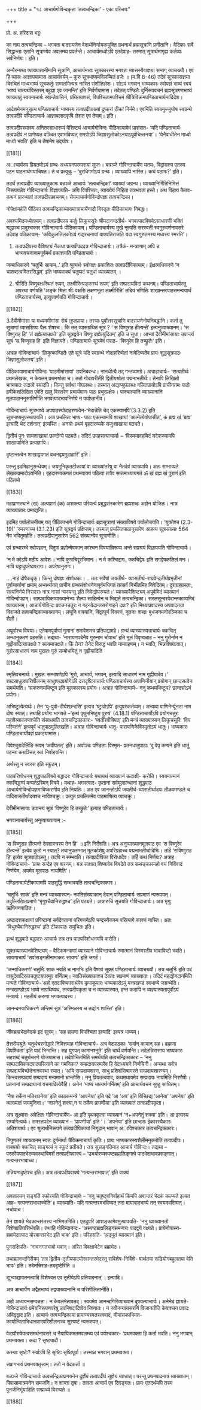 +++
title = "१८ आचार्यगोविन्दकृता ‘तत्वचन्द्रिका’ - एकः परिचयः"

+++

प्रो. अ. हरिदास भट्टः

का नाम तत्वचन्द्रिका – भगवता बादरायणेन वेदार्थनिर्णायकयुक्ति ग्रथनार्थं ब्रह्मसूत्राणि प्रणीतानि। वैदिकाः सर्वे सिद्धान्ताः एतानि सूत्राण्येव अवलम्ब्य प्रवर्तन्ते। आचार्यमध्वोऽपि एतदेवाह- तस्मात् सूत्रार्थमागृह्य कर्तव्यः सर्वनिर्णयः। इति।

अन्यैरन्यथा  व्याख्यातानीमानि  सूत्राणि,  आचार्यमध्वः  सूत्रकारस्य भगवतः व्यासस्यैवाज्ञया सम्यग् व्याचख्यौ। एवं हि व्यासः आज्ञापयामास आचार्यवर्यम् – कुरु सूत्रभाष्यमविलम्बितं व्रजेः ॥ (म.वि 8-46) तदेवं सूत्रकाराज्ञया विरचितं माध्वभाष्यं सूत्रकर्तुः सम्मतमित्यत्र नास्ति संशीतिलेशः।  सोऽयं  भगवान्  भाष्यकारः  स्वोपज्ञं  भाष्यं  स्वयं  ‘भाष्यं चात्यर्थविस्तरम् बहुज्ञा एव जानन्ति’ इति निर्वर्णयामास। तदेतत् पण्डितैः दुर्निरूपवचनं  ब्रह्मसूत्रगणभाष्यं  व्याख्यातुं  स्वयमाचार्यः  स्वान्तेवासिनं, प्रथितयशसं,  विपश्चितामपश्चिमं  श्रीत्रिविक्रमपण्डिताचार्यमादिदेश।

आदेशमेनमनुसृत्य पण्डिताचार्यः भाष्यस्य तत्वप्रदीपाख्यां दुष्करां टीकां निर्ममे। एवमिति स्वयमुज्जुघोष स्वग्रन्थे तत्वप्रदीपे पण्डिताचार्यः आज्ञाबलादकृषि लेशत एष तेषाम्। इति।

तत्वप्रदीपस्यास्य  अनितरसाधारण्यं  वैशिष्ट्यं  आचार्यगोविन्दः पीठिकायामेवं प्राशंसत- ‘यदि  पण्डिताचार्यः  तत्वप्रदीपं  न  प्राणेष्यत  वञ्चित  एवाभविष्यत् समग्रोऽपि जिज्ञासुलोकोऽनयाऽपूर्वचिन्तनया’। ‘येनैवाधीतेन माध्वो माध्वो भवति’ इति च तेषामेष उद्घोषः।

[[181]]

अाचार्यस्य  प्रियतमोऽयं  ग्रन्थः  अध्ययनपरम्परायां  लुप्तः।  बन्नञ्जे गोविन्दाचार्येण यतयः, विद्वांसश्च एतस्य पठन पाठनार्थमयाचिषत। ते च प्रत्यूचुः – ‘दुरधिगमोऽयं ग्रन्थः। व्याख्यापि नास्ति। कथं पठामः?’ इति।

तदर्थं तत्वप्रदीपं व्याख्यातुकामः बन्नञ्जे आचार्यः ‘तत्वचन्द्रिकां’ व्याख्यां जग्रन्थ। व्याख्यानिर्मितिनिमित्तं निरूपयन्नेव गोविन्दाचार्यः विज्ञापयति- अयि विपश्चितः, व्याख्येयं निहिता तत्रभवतां हस्ते। अथ विहाय कैतव- कथनं प्रारभ्यतां तत्वप्रदीपप्रवचनम्। सेयमाचार्यगोविन्दोपज्ञा तत्वचन्द्रिका।

नोपेक्षामर्हति पीठिका तत्वचन्द्रिकाव्याख्यात्राचार्येणादौ  विस्तृतः  पीठिकाभागः  निबद्धः।

अवश्यमिदमध्येतव्यम्। तत्वप्रदीपस्य कर्तुः लिकुचसूरेः श्रीमदानन्दतीर्थ- भगवत्पादविषयेऽसाधारणीं  भक्तिं  श्रद्धाञ्च  प्रादुश्चकार  गोविन्दाचार्यः पीठिकायाम्।  पण्डिताचार्यस्य  मुखे  नृत्यति  सरस्वती  स्वगुरुवर्णनावसरे तदेवाह पठिकायाम्- ‘कविकुलतिलकोऽयं  गद्यरचनायां  वाक्पतिराजति  यदा  स्वगुरुतमस्य मध्वस्य स्मरति’।

1. तत्वप्रदीपस्य वैशिष्ट्यं नैकधा प्रत्यपीपददत्र गोविन्दाचार्यः। तत्रैकं- मन्त्राणाम्  अपि  च  भाष्यवचनानामपूर्वमर्थं  प्रकाशयति  पण्डिताचार्यः।

जन्माधिकरणे  ‘चतुर्भिः  साकम्..’  इति  श्रुत्यर्थः  स्वोपज्ञः  प्रकाशितः तत्वप्रदीपिकायाम्।  ईक्षत्यधिकरणे  ‘न  चाशब्दत्वमितरसिद्धम्’  इति भाष्यवाक्यं चतुष्पदं चतुर्धा व्याख्यातम् ।

2.  श्रीरिति  विष्णुवक्षःस्थितं  रूपम्,  लक्ष्मीरित्यङ्कस्थं  रूपम्’  इति सम्प्रदायविदां कथनम्। पण्डिताचार्यस्तु अपरथा वर्णयति ‘अङ्कं श्रिता श्रीः वक्षसि लक्षणभूता लक्ष्मीरिति’ तदियं भणितिः शाखान्तरपाठसमन्वयार्थं पण्डिताचार्यस्य, इत्युपवर्णयति गोविन्दाचार्यः।

[[182]]

3.दैवीमीमांसा या मध्यममीमांसा सेयं लुप्तप्राया। तस्याः पूर्वोत्तरसूत्राणि बादरायणेनोपनिबद्धानि। कर्ता तु सूत्राणां व्यासशिष्यः पैलः शेषश्च। किं तत् व्यासग्रथितं सूत्रं ? ‘ स विष्णुराह हीत्यन्ते’ इत्यनुव्याख्यानम्। ‘स विष्णुराह हि’ ‘तं ब्रह्मेत्याचक्षते’ इति सूत्रद्वयेन विष्णुः ब्रह्मेत्युदितम्’ इति च सुधा। आभ्यां दैवीमीमांसायाः उपान्त्यं सूत्रं ‘स विष्णुराह हि’ इति विज्ञायते।  पण्डिताचार्यः  सूत्रमेवं  पपाठ-  ‘विष्णुरेव  हि  तच्छ्रुतेः’  इति।

अत्राह गोविन्दाचार्यः ‘लिकुचपण्डितैः एते सूत्रे यदि स्वग्रन्थे नोदाहरिष्येतां नावेदिष्यतैव प्रायः शुद्धसूत्रपाठः जिज्ञासुलोकस्य’ इति।

पीठिकायामाचार्यगोविन्दः ‘पाठमीमांसायां’ उपनिबबन्ध। नानधीत्यै तद्  गन्तव्यमग्रे।  अत्राहाचार्यः-  ‘सत्यतीर्थः  प्रथमलेखकः,  न  केवलम् प्रथमश्रोता  च।  ततो  गोदावरीतीरे  द्वितीयश्रोता  पद्मनाभतीर्थः।  तेनापि लिखितो भाष्यपाठः तदात्वे स्यादपि। किन्तु सर्वथा नोपलब्धः। तस्मात् अद्याप्युपलब्धः गलितप्रायोऽपि प्राचीनतमः पाठो हृषीकेशलिखित एवेति खलु विस्तरेण प्रचार्यमाणः पाठः प्रचुरप्रक्षेपः। पाश्चात्यानि व्याख्यानानि मूलपाठाननुसारिणीति भगवत्पादभावनिर्णये न पर्याप्तानीव।

गोविन्दाचार्यः  सूत्रभाष्ये  अपपाठस्योदाहरणत्वेन-‘भेदान्नेति  चेद् एकस्यामपि’(3.3.2) इति सूत्रभाष्यमुपस्थापयति। अत्र प्रचलितः भाष्य- पाठः एकस्यामपि शाखायां ‘आत्मेत्येवोपासीत’, कं ब्रह्म खं ‘ब्रह्म’ इत्यादि भेद दर्शनात्’ इत्यस्ति। अनयोः प्रथमं बृहदारण्यके यजुःशाखायां पठ्यते।

द्वितीयं पुनः सामशाखायां छान्दोग्ये पठ्यते। तदिदं उपहसत्याचार्याः – ‘विस्मयावहमिदं  यदेकस्यामपि  शाखायामिति  प्रत्यज्ञायि।

दृष्टान्तत्वेन शाखाद्वयगतं वचनद्वयमुदाहारि’ इति।

परन्तु  इदमिहानुसन्धेयम्।  जयमुनिकृतटीकायां  वा  व्याख्यांतरेषु  वा नैतदेवं व्याख्यायि। अतः सम्भाव्यते लेखकप्रमादोऽयमिति। बृहदारण्यकगतं प्रथमवाक्यं पठित्वा तत्रैव सप्तमाध्यायगतं ॐ खं ब्रह्म खं पुराणं इति पठितव्ये

[[183]]

महाप्राणस्थाने (ख) अल्पप्राणं (क) अशक्त्या परिवर्त्य प्रबुद्धसंस्कारेण ब्रह्मशब्दः अज्ञेन योजितः। नात्र व्याख्यातारः प्रमाद्यन्ति।

इदमिह पर्यालोचनीयम् यत् पीठिकाभागे गोविन्दाचार्यः ब्रह्मसूत्राणां संख्याविषये पर्यालोचयति। ‘युक्तेश्च (2.3-19)’ ‘स्मरणाच्च (3.1.23) इति सूत्रद्वयं प्रक्षिप्तम्। तस्मात् प्रचलितपाठानुसारेण आहत्य सूत्रसख्याः 564 नैव भवितुमर्हति। तत्वप्रदीपानुसारेण 562 संख्यान्येव सूत्राणीति।

एवं  ग्रन्थारम्भे  स्वोपज्ञान्,  विदुषां  प्रज्ञोन्मेषकान्  कांश्चन  विषयान्निरूप्य अन्ते सप्रश्रयं विज्ञापयति गोविन्दाचार्यः।

‘न मे कोऽपि मठीय आवेशः। नापि कुत्रचिद्दुरभिमानः। न मे कश्चिद्रागः, क्कचिद्वेषः इति रागद्वेषकलिलं मनः। नापि घट्टादुपरेष्वपरागः। अपरेष्वनुरागः।

....नाहं दोषैकदृक्। किन्तु दोषज्ञः संशोधकः। .. ततः सर्वेषां जयतीर्थ- व्यासतीर्थ-राघवेन्द्रतीर्थप्रभृतीनां पूर्वाचार्याणां क्षमाम् अभ्यर्थ्ययत् प्राचीन ग्रन्थसंशोधनेनापूर्वमधिगतं तत्सर्वं निर्भीतमिह निवेदितम्। दुराग्रहग्रस्ताः, सत्यनिर्णये निरादराः नात्र नासां न्यस्यन्तु इति निवेद्योपरम्यते।’ व्याख्यावैशिष्ट्यम् अपूर्वमिदं व्याख्यानं गोविन्दोपज्ञम्। साम्प्रदायिकव्याख्यानेभ्यः शैल्या साहित्येन  च  भिद्यते  तत्वचन्द्रिका।  सरलसुन्दरवेदान्तकाव्यमिदं व्याख्यानम्। आचार्यगोविन्दः प्रवचनचतुरः न गहनवेदान्तसरोगाहने दक्षः? इति मिथ्याप्रवादस्य अपवादतया विराजते तत्वचन्द्रिकाव्याख्यानम्। लघूनि वाक्यानि, विद्वत्पूर्णं विवरणं, नूतनाः शब्दाः बुधजनमनोरञ्जिका च शैली।

अपूर्वाश्च विषयाः। एतेषामपूर्वाणां गुणानां समावेशमत्र प्रतिपद्यामहे। ग्रन्थं व्याख्यास्यन्नाचार्यः क्कचित् अन्धानुकरणं प्रहसति। तद्यथा- ‘नारायणपदेनैव गुरुनाम चोवाच’ इति मूलं विवृण्वन्नाह – ननु गुरोर्नाम न गृह्णीयादित्याचक्षते ? सत्यमाचक्षते। किं तेन? तेनेदं विरुद्धं भवति नामग्रहणम्। न भवति, भिन्नविषयत्वात्। गुरोरसाधारणं नाम मुखतः गुरुं सम्बोधयितुं न गृह्णीयादिति

[[184]]

स्मृतिवचनार्थः। मुखतः सम्भाषणेऽपि ‘गुरो, आचार्य, भगवन्, इत्यादि साधारणं नाम गृह्णीयादेव।’ शब्दसाधुत्वपरिशीलनम् साधुशब्दप्रयोगेऽपि  दत्तदृष्टिराचार्यः  पण्डिताचार्यस्य  अपाणिनीयान् प्रयोगान्  छान्दसत्वेन  समर्थयति।  ‘सकरुणमभिष्टूय  इति  मूलकारस्य प्रयोगः। अत्राह गोविन्दाचार्यः- ननु कथमभिष्टूय? छान्दसोऽयं प्रयोगः।

अभिष्टुत्येत्यर्थः।  तेन  ‘यु-पुवो-दीर्घश्छन्दसि’  इत्यत्र  ‘ष्टुञोऽपि’ इत्युपस्कर्तव्यम्। अन्यथा पाणिनेर्न्यूनता नाम दोषः स्यात्। तथाहि प्रयोगः भागवते –‘इत्थं पृथुमभिष्टूय पुरुषं’ (4.18.1) पण्डिताचार्योऽपि  प्रयोगचतुरः  महावैय्याकरणश्चेति  संसाधयति तत्वचन्द्रिकाकारः- ‘व्यतींरवीविपत्’ इति मन्त्रं व्याख्यास्यन् लिकुचसूरिः ‘विप परिवर्तने’ इत्यपूर्वं धातुपाठमुल्लिखति। अत्राह गोविन्दाचार्यः धातु- पारायणिकैर्विस्मृतोऽयं धातुः। भाष्यकारः पण्डिताचार्योपज्ञं प्रकटयामास।

विपेश्चुरादेर्लिङि  रूपम्  ‘अवीपतत्’  इति।  अर्वाञ्चः  पण्डिताः  विस्मृत- प्रतनधातुपाठाः ‘दु वेपृ कम्पने इति धातुं पठन्तः कथञ्चित् रूपं निर्वाहयन्ति।

अर्थस्तु न स्वरस इति स्फुटम्।

पाठपरिशोधनम् शुद्धपाठविषये बद्धादरः गोविन्दाचार्यः यथायथं व्याख्यानं कटाक्षी- करोति। स्वयमात्मानं क्कचिद्धन्यं मन्यतेऽस्मिन् विषये। यथाह- भगवत्पाद- कृतानां  सर्वमूलग्रन्थानां  शुद्धपाठ  आचार्यगोविन्दोपज्ञमाविष्करणीय  इति नियतिः। अत एव जानन्तोऽपि जयतीर्थ-व्यासतीर्थादयः तौळवमण्डले च वादिराजतीर्थादयश्च नाविश्चक्रुः। प्रत्युत प्रचलितमेव पाठमाश्रित्य व्याचक्रुः।

देवीमीमांसायाः उपान्त्यं सूत्रं ‘विष्णुरेव हि तच्छ्रुतेः’ इत्याह पण्डिताचार्यः।

भगवानाचार्यस्तु अनुव्याख्यायाम् :-

[[185]]

‘स विष्णुराह हीत्यन्ते देवशास्त्रस्य तेन हि’ ॥ इति निर्देशति। अत्र अनुव्याख्यानमूलपाठ एव ‘स विष्णुरेव हीत्यन्ते’ इत्येव कुतो न स्यात्? तथानुपलम्भात्  मूलकोशेषु  अपरिग्रहाच्च  पद्मनाभतीर्थादिभिः।  तर्हि ‘सविष्णुराह हि’ इत्येव सूत्रपाठोऽस्तु। तदपि न सम्भवति। तत्वप्रदीपिका विरोधादेेव। तर्हि कथं निर्णयः? अत्राह गोविन्दाचार्यः- ‘प्रायः सन्देह एव शरणम्। यत्र साक्षात् शिष्यावेव विवदेते तत्र कथङ्कारमहो वयं निर्विवादं निर्णयेम, अयमेव मूलपाठः नायमिति’।

पण्डिताचार्यटीकायामपि  पाठशुद्धिं  सम्भावयति  तत्वचन्द्रिकाकारः।

‘चतुर्भिः  साकं’  इति  मन्त्रं  व्याख्यास्यन्-  नवतिसंख्याकान्  देवान् पण्डिताचार्यः सप्रमाणं न्यरूपयत्। तदुल्लिखितप्रमाणे ‘भृृगुश्चैवानिरुद्धश्च’ इति पठ्यते। अत्रारुचिं सूचयति गोविन्दाचार्यः। अत्र भृगुः ऋषिगणपाठितः।

अष्टादशकक्षायां प्रविष्टानां सर्वदेवतानां परिगणनेऽपि चन्द्रस्यैकस्य परित्यागे कारणं नास्ति। अतः ‘विधुश्चैवानिरुद्धश्च’ इति टीकापाठः समुचितः इति।

इत्थं शुद्धपाठे बद्धादरः आचार्यः तत्र तत्र पाठपरिशोधनमपि करोति।

सूक्तव्याख्यानवैशिष्ट्यम् – वैदिकमन्त्राणां  व्याख्याने  गोविन्दाचार्यः  स्मात्मानं  विस्मरतीव भावाविष्टो भवति। सायणाचार्यं ‘सर्वासङ्गतीनामाकरः सायणः’ इति जगर्ह।

‘जन्माधिकरणे’  चतुर्भिः  साकं  नवतिं  च  नामभिः  इति  वैष्णवं  सूक्तं पण्डिताचार्यः व्याचख्यौ। तत्र चतुर्भिः इति पदं वासुदेवादिरूपचतुष्टयपरमुप वर्णितम्।  नवतिसंख्याकाश्च  देवताः  सप्रमाणं  व्याख्याताः।  तदिदं महद्योगदानमिति  मन्यते  गोविन्दाचार्यः-‘अहो  एतदाविष्कारार्थमेव कृपाकूपारः भाष्यकारोऽमुं मन्त्रखण्डं स्वभाष्ये जग्रन्थेति। मन्त्रखण्डोऽयं भाष्ये नाग्रथिष्यथ, तत्वप्रदीपकृता च न व्याख्यास्यत, हन्त कदापि न व्यज्ञ्यास्यतापूर्वोऽयं मन्त्रार्थः। महतीयं करुणा भगवत्पादस्य।

आनन्दमयाधिकरणे अन्तिमं सूत्रं ‘अस्मिन्नस्य च तद्योगं शास्ति’ इति।

[[186]]

जीवब्रह्मभेदावेदकं इदं सूत्रम्। ‘सह ब्रह्मणा विपश्चिता इत्यादि’ इत्यत्र भाष्यम्।

तैत्तरीयश्रुतेः चतुर्थचरणोद्धारे निमित्तमाह गोविन्दाचार्यः- अत्र वेदपाठकाः ‘सर्वान् कामान् सह। ब्रह्मणा विपश्चिता’ इति पादं भिन्दन्ति। सह  युगपत् कामानश्नुते’  इति  चार्थं  वर्णयन्ति।  तदेतन्निरासाय  भाष्यकारः  सहशब्दं चतुर्थचरणे योजयामास। तदेवोचितमिति समर्थयति तत्वचन्द्रिकाकारः – ‘ननु साम्प्रदायिकपदपाठपरित्यागे का गमनिका? सम्प्रदायपरम्परैव हि वेदाध्ययने निर्णयिनी।  अन्यथा  सर्वत्र  सम्प्रदायविच्छेदेनानवस्था  स्यात्।  ‘अयि सम्प्रदायशरण, साधु प्रशिशंसिषामस्ते सम्प्रदायशारण्यम्। किन्त्वसम्प्रदायं सम्प्रदायं मन्यमानो भ्रान्तोसि। ननु प्रियतत्ववाद, कथमथायमेव सम्प्रदायः नायमिति निरणैषीः। प्रतनानां सम्प्रदायानां वचनादित्येवैहि। अनेन ‘भाष्यं चात्यर्थगर्भितम्’ इति आचार्यवचनं सुष्ठु साधितम्।

‘नैषा तर्केण मतिरापनेया’ इति काठकमन्त्रे ‘आपनेया’ इति पदे ‘आ ‘अप’ इति विच्छिद्य ‘आनेया’ ‘अपनेया’ इति व्याख्यातं जयमुनिना।’ ‘नापनेतुं शक्या,न च तर्केण प्रापणीया’ इति व्याख्यातं तत्वप्रदीपकृता।

अत्र सूक्ष्मांशः अवेक्षितः गोविन्दाचार्येण- आ इति पृथक्कृत्वा व्याख्यानं ‘न+अपनेतुं  शक्या’  इति।  आ  इत्यस्य  सम्यगित्यर्थः।  समस्तपदेन व्याख्यानं – ‘प्रापणीया’ इति ‘। ‘अपनेया’ इति छान्दसः ईकारस्यैकारः अतिशयार्थः।  एवं  श्रुत्यर्थनिरूपणे  तत्वप्रदीपिकायां  निगूढान्  भावान् अाविश्चकार तत्वचन्द्रिककारः।

निपुणतरं व्याख्यानम्  स्वतः दुर्गमार्था त्रैविक्रमाचार्या कृतिः। प्रायः भाष्यकारस्यशैलीमनुकरोति तत्वप्रदीपः। वाक्ययोः क्कचित् साङ्गत्यं न स्फुटं प्रतीयते। तत्र सुसङ्गतिमाह आचार्य गोविन्दः। तद्यथा – परकीयपादभेदव्यवस्थाविमर्शे तत्वप्रदीपवाक्यं –  ‘उभयोरप्यस्पष्टब्रह्मलिङ्गत्वे  पादभेदाभावप्रसङ्गात्।  गत्यन्तरभावाच्च।

तन्नियमादृष्टेश्च इति। अत्र तत्वप्रदीपवाक्ये ‘गत्यन्तराभावात्’ इति वाक्यं

[[187]]

अवतारयन् सङ्गतिं स्फोरयति गोविन्दाचार्यः – ‘ननु चतुष्ट्वनिर्वाहार्थं किमपि अवान्तरं भेदकं कल्प्यते इत्यत आह- गत्यन्तराभावाच्चेति’॥ व्याख्याति- यदि गत्यन्तरमभविष्यत् तदा मायावादभाष्ये तत् स्वयमवदिष्यत्। नचोवाच।

तेन ज्ञायते भेदकान्तरंतस्य नाभिमतमिति। एतदुपरि आशङ्कामेवमुत्थापयति- ‘ननु  व्याख्यानतो  विशेषप्रतिपत्तिर्भवति।  तथाहि  गोविन्दानन्दः- ‘अस्पष्टब्रह्मलिङ्गसमन्वयः पादद्वये वक्ष्यते। प्रायेणोपास्य- ब्रह्मभेदात्पाद योरवान्तरभेद  इति  भावः’  इति।  परिहसति-  ‘अद्भुतं  व्याख्यानं  इति।

पुनराक्षिपति-  ‘नन्वनगतभावो  भवान्।  अस्ति  विवक्षाभेदेन  ब्रह्मभेदः।

तथाह्यानन्दगिरीयम् ‘तत्र द्वितीय-तृतीयपादयोरवान्तरभेदस्तु सविशेष-निर्विशे- षार्थतया रूढियोगबहुलतया वेति भावः’ इति। तदेतन्निराह-तददृष्टेरिति ॥

द्युभ्वाद्यायतनत्वादि विशेषवत एव तृतीयेऽपि प्रतिपादनात्’। इत्यादि।

अत्र  आचार्येण  अद्वैतभाष्यं  तद्व्याख्यानानि  च  परिशीलितानीति।

अहो अध्ययनसम्पन्नता। न केवलमेतावतद्। स्वयमेव आनन्दगिरिव्याख्यानं दूषयत्याचार्यः।  अनेनेदं  ज्ञायते-  गोविन्दाचार्यः  प्रमेयनिरूपणपरेषु उपनिषदादिष्वेव  निष्णातः।  न  नवीनन्यायसरणिं  विजानतीति  केषाश्चन प्रवादः अविद्वद्वाद इति। आचार्यः तत्वचन्द्रिकायां प्रामाण्यस्वतस्त्ववादं, मीमांसकाभिमत-कार्यान्विताभिधानवादपरिशीलनञ्च  सुस्पष्टं  न्यरूरुपत्।

वेदापौरुषेयत्वसमर्थनावसरे  च  नैयायिकमतमवलम्ब्य  एवं  पर्यश्चकार- ‘प्रथमवक्ता हि कर्ता भवति। ननु भगवान् प्रथमवक्ता। कदा ? सृष्ट्यादौ।

कस्याः सृष्टेः? सर्वाऽपि हि सृष्टिः सृष्टिपूर्वा। तस्मान्न भगवान् प्रथमवक्ता।

सप्रागभावं प्रथमवक्तृत्त्वम्। ततो न वेदकर्ता ॥

बन्नञ्जे  गोविन्दाचार्यः  तत्वचन्द्रिकाप्रणयनेन  दुर्ज्ञेयं  तत्वप्रदीपं  सुज्ञेयं व्याधात्। परन्तु प्रथमपादमात्रं व्याख्यातम्। पिपासामात्रमनेन समजनि। न शान्ता  तृषा।  तावता  आचार्य  एव  दिवङ्गतः।  प्रायः  एतदर्थमपि  तस्य पुनर्जनिर्भूयादिति सम्प्रार्थ्य विरम्यते ॥

[[188]]